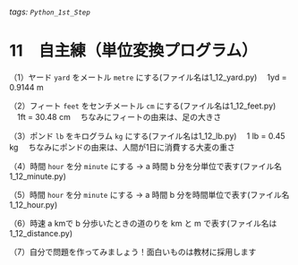 ###### tags: `Python_1st_Step`
# 11　自主練（単位変換プログラム）
（1）ヤード `yard` をメートル `metre` にする(ファイル名は1_12_yard.py)
　1yd  = 0.9144 m

（2）フィート `feet` をセンチメートル `cm` にする(ファイル名は1_12_feet.py)
　1ft  = 30.48 cm
　ちなみにフィートの由来は、足の大きさ

（3）ポンド `lb` をキログラム `kg` にする(ファイル名は1_12_lb.py)
　1 lb = 0.45 kg
　ちなみにポンドの由来は、人間が1日に消費する大麦の重さ

（4）時間 `hour` を分 `minute` にする → a 時間 b 分を分単位で表す(ファイル名1_12_minute.py)


（5）時間 `hour` を分 `minute` にする → a 時間 b 分を時間単位で表す(ファイル名1_12_hour.py)


（6）時速 a kmで b 分歩いたときの道のりを km と m で表す(ファイル名は1_12_distance.py)

（7）自分で問題を作ってみましょう！面白いものは教材に採用します

